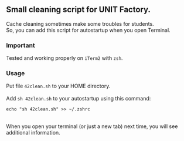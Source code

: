 ## Small cleaning script for UNIT Factory.

Cache cleaning sometimes make some troubles for students. <br>
So, you can add this script for autostartup when you open Terminal.

### Important
Tested and working properly on `iTerm2` with `zsh`.

### Usage
Put file `42clean.sh` to your HOME directory. <br> <br>
Add `sh 42clean.sh` to your autostartup using this command:

```
echo "sh 42clean.sh" >> ~/.zshrc
```
<br> 
When you open your terminal (or just a new tab) next time, you will see additional information.
